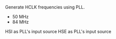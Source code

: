 Generate HCLK frequencies using PLL.
- 50 MHz
- 84 MHz

HSI as PLL's input source 
HSE as PLL's input source
